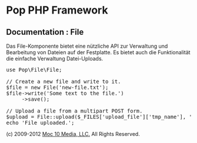 Pop PHP Framework
=================

Documentation : File
--------------------

Das File-Komponente bietet eine nützliche API zur Verwaltung und Bearbeitung von Dateien auf der Festplatte. Es bietet auch die Funktionalität die einfache Verwaltung Datei-Uploads.


<pre>
use Pop\File\File;

// Create a new file and write to it.
$file = new File('new-file.txt');
$file->write('Some text to the file.')
     ->save();

// Upload a file from a multipart POST form.
$upload = File::upload($_FILES['upload_file']['tmp_name'], '../uploads/' . $_FILES['upload_file']['name']);
echo 'File uploaded.';
</pre>

(c) 2009-2012 [Moc 10 Media, LLC.](http://www.moc10media.com) All Rights Reserved.
